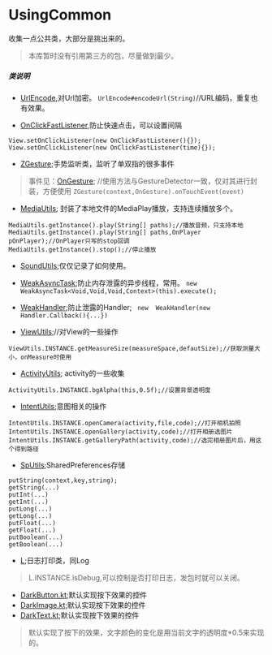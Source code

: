 # UsingCommon
收集一点公共类，大部分是挑出来的。
> 本库暂时没有引用第三方的包，尽量做到最少。

##### 类说明
- [UrlEncode](https://github.com/xuanu/UsingCommon/blob/master/common/src/main/java/zeffect/cn/common/encode/UrlEncode.java),对Url加密。
`UrlEncode#encodeUrl(String)`//URL编码，重复也有效果。

- [OnClickFastListener](https://github.com/xuanu/UsingCommon/blob/master/common/src/main/java/zeffect/cn/common/gesture/OnClickFastListener.java),防止快速点击，可以设置间隔
```
View.setOnClickListener(new OnClickFastListener(){});
View.setOnClickListener(new OnClickFastListener(time){});
```

- [ZGesture](https://github.com/xuanu/UsingCommon/blob/master/common/src/main/java/zeffect/cn/common/gesture/ZGesture.kt);手势监听类，监听了单双指的很多事件
> 事件见：[OnGesture](https://github.com/xuanu/UsingCommon/blob/master/common/src/main/java/zeffect/cn/common/gesture/OnGesture.java);
> //使用方法与GestureDetector一致，仅对其进行封装，方便使用
`ZGesture(context,OnGesture).onTouchEvent(event)`

- [MediaUtils](https://github.com/xuanu/UsingCommon/blob/master/common/src/main/java/zeffect/cn/common/media/MediaUtils.java); 封装了本地文件的MediaPlay播放，支持连续播放多个。
```
MediaUtils.getInstance().play(String[] paths);//播放音频，只支持本地
MediaUtils.getInstance().play(String[] paths,OnPlayer pOnPlayer);//OnPlayer只写的stop回调
MediaUtils.getInstance().stop();//停止播放
```

- [SoundUtils](https://github.com/xuanu/UsingCommon/blob/master/common/src/main/java/zeffect/cn/common/media/SoundUtils.java);仅仅记录了如何使用。

- [WeakAsyncTask](https://github.com/xuanu/UsingCommon/blob/master/common/src/main/java/zeffect/cn/common/weak/WeakAsyncTask.java);防止内存泄露的异步线程，常用。
`new WeakAsyncTask<Void,Void,Void,Context>(this).execute();`

- [WeakHandler](https://github.com/xuanu/UsingCommon/blob/master/common/src/main/java/zeffect/cn/common/weak/WeakHandler.java);防止泄露的Handler;
` new  WeakHandler(new Handler.Callback(){...})`

- [ViewUtils](https://github.com/xuanu/UsingCommon/blob/master/common/src/main/java/zeffect/cn/common/view/ViewUtils.kt);//对View的一些操作
```
ViewUtils.INSTANCE.getMeasureSize(measureSpace,defautSize);//获取测量大小，onMeasure时使用
```

- [ActivityUtils](https://github.com/xuanu/UsingCommon/blob/master/common/src/main/java/zeffect/cn/common/activity/ActivityUtils.kt); activity的一些收集
```
ActivityUtils.INSTANCE.bgAlpha(this,0.5f);//设置背景透明度
```

- [IntentUtils](https://github.com/xuanu/UsingCommon/blob/master/common/src/main/java/zeffect/cn/common/intent/IntentUtils.kt);意图相关的操作
```
IntentUtils.INSTANCE.openCamera(activity,file,code);//打开相机拍照
IntentUtils.INSTANCE.openGallery(activity,code);//打开相册选图片
IntentUtils.INSTANCE.getGalleryPath(activity,code);//选完相册图片后，用这个得到路径
```

- [SpUtils](https://github.com/xuanu/UsingCommon/tree/master/common/src/main/java/zeffect/cn/common/sp/SpUtils.kt);SharedPreferences存储
```
putString(context,key,string);
getString(...)
putInt(...)
getInt(...)
putLong(...)
getLong(...)
putFloat(...)
getFloat(...)
putBoolean(...)
getBoolean(...)
```

- [L](https://github.com/xuanu/UsingCommon/tree/master/common/src/main/java/zeffect/cn/common/log/L.kt);日志打印类，同Log
> L.INSTANCE.isDebug,可以控制是否打印日志，发包时就可以关闭。

- [DarkButton.kt](https://github.com/xuanu/UsingCommon/blob/master/common/src/main/java/zeffect/cn/common/view/DarkButton.kt);默认实现按下效果的控件
- [DarkImage.kt](https://github.com/xuanu/UsingCommon/blob/master/common/src/main/java/zeffect/cn/common/view/DarkImage.kt);默认实现按下效果的控件
- [DarkText.kt](https://github.com/xuanu/UsingCommon/blob/master/common/src/main/java/zeffect/cn/common/view/DarkText.kt);默认实现按下效果的控件
> 默认实现了按下的效果，文字颜色的变化是用当前文字的透明度*0.5来实现的。